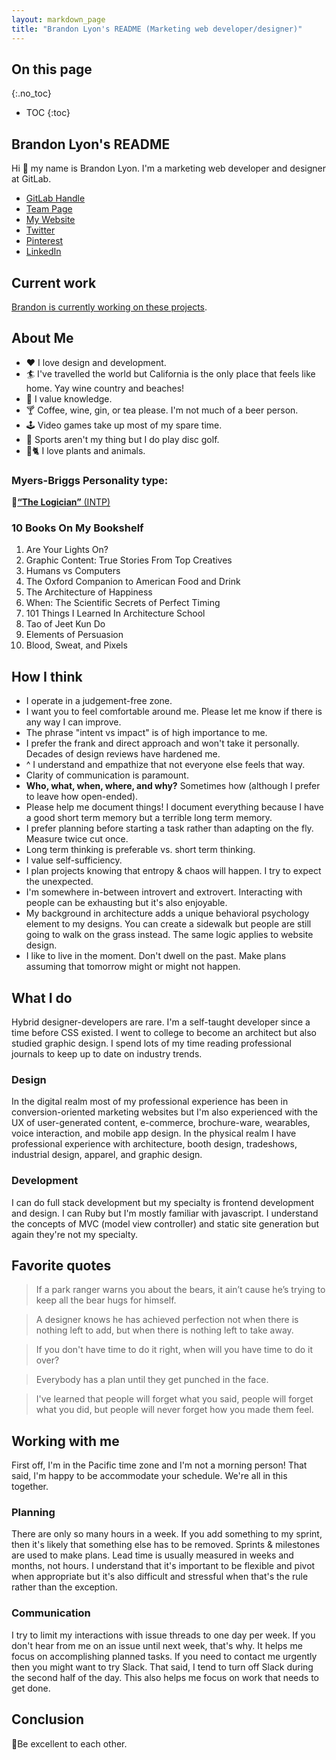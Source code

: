 ```yaml
---
layout: markdown_page
title: "Brandon Lyon's README (Marketing web developer/designer)"
---
```


## On this page
{:.no_toc}

- TOC
{:toc}

## Brandon Lyon's README

Hi 👋 my name is Brandon Lyon. I'm a marketing web developer and designer at GitLab.

- [GitLab Handle](https://gitlab.com/brandon_lyon)
- [Team Page](https://about.gitlab.com/company/team/#brandon_lyon)
- [My Website](http://about.brandonmlyon.com/)
- [Twitter](https://twitter.com/brandon_m_lyon)
- [Pinterest](https://www.pinterest.com/designbybrandon/)
- [LinkedIn](https://www.linkedin.com/in/brandonmlyon/)

## Current work

[Brandon is currently working on these projects](https://bit.ly/3q0slrl).

## About Me

- ❤️ I love design and development.
- 🏄 I've travelled the world but California is the only place that feels like home. Yay wine country and beaches!
- 📖 I value knowledge.
- 🍸 Coffee, wine, gin, or tea please. I'm not much of a beer person.
- 🕹️ Video games take up most of my spare time.
- 🥏 Sports aren't my thing but I do play disc golf.
- 🌲🐈 I love plants and animals.

### Myers-Briggs Personality type:

🔗[**“The Logician”** (INTP)](https://www.16personalities.com/intp-personality)

### 10 Books On My Bookshelf

1. Are Your Lights On?
2. Graphic Content: True Stories From Top Creatives
3. Humans vs Computers
4. The Oxford Companion to American Food and Drink
5. The Architecture of Happiness
6. When: The Scientific Secrets of Perfect Timing
7. 101 Things I Learned In Architecture School
8. Tao of Jeet Kun Do
9. Elements of Persuasion
10. Blood, Sweat, and Pixels

## How I think

- I operate in a judgement-free zone.
- I want you to feel comfortable around me. Please let me know if there is any way I can improve.
- The phrase "intent vs impact" is of high importance to me.
- I prefer the frank and direct approach and won't take it personally. Decades of design reviews have hardened me.
- ^ I understand and empathize that not everyone else feels that way.
- Clarity of communication is paramount.
- **Who, what, when, where, and why?** Sometimes how (although I prefer to leave how open-ended).
- Please help me document things! I document everything because I have a good short term memory but a terrible long term memory.
- I prefer planning before starting a task rather than adapting on the fly. Measure twice cut once.
- Long term thinking is preferable vs. short term thinking.
- I value self-sufficiency.
- I plan projects knowing that entropy & chaos will happen. I try to expect the unexpected.
- I'm somewhere in-between introvert and extrovert. Interacting with people can be exhausting but it's also enjoyable.
- My background in architecture adds a unique behavioral psychology element to my designs. You can create a sidewalk but people are still going to walk on the grass instead. The same logic applies to website design.
- I like to live in the moment. Don't dwell on the past. Make plans assuming that tomorrow might or might not happen.

## What I do

Hybrid designer-developers are rare. I'm a self-taught developer since a time before CSS existed. I went to college to become an architect but also studied graphic design. I spend lots of my time reading professional journals to keep up to date on industry trends.

### Design

In the digital realm most of my professional experience has been in conversion-oriented marketing websites but I'm also experienced with the UX of user-generated content, e-commerce, brochure-ware, wearables, voice interaction, and mobile app design. In the physical realm I have professional experience with architecture, booth design, tradeshows, industrial design, apparel, and graphic design.

### Development

I can do full stack development but my specialty is frontend development and design. I can Ruby but I'm mostly familiar with javascript. I understand the concepts of MVC (model view controller) and static site generation but again they're not my specialty.

## Favorite quotes

> If a park ranger warns you about the bears, it ain’t cause he’s trying to keep all the bear hugs for himself.

> A designer knows he has achieved perfection not when there is nothing left to add, but when there is nothing left to take away.

> If you don't have time to do it right, when will you have time to do it over?

> Everybody has a plan until they get punched in the face.

> I've learned that people will forget what you said, people will forget what you did, but people will never forget how you made them feel.

## Working with me

First off, I'm in the Pacific time zone and I'm not a morning person! That said, I'm happy to be accommodate your schedule. We're all in this together.

### Planning

There are only so many hours in a week. If you add something to my sprint, then it's likely that something else has to be removed. Sprints & milestones are used to make plans. Lead time is usually measured in weeks and months, not hours. I understand that it's important to be flexible and pivot when appropriate but it's also difficult and stressful when that's the rule rather than the exception.

### Communication

I try to limit my interactions with issue threads to one day per week. If you don't hear from me on an issue until next week, that's why. It helps me focus on accomplishing planned tasks. If you need to contact me urgently then you might want to try Slack. That said, I tend to turn off Slack during the second half of the day. This also helps me focus on work that needs to get done.

## Conclusion

🤘Be excellent to each other.
